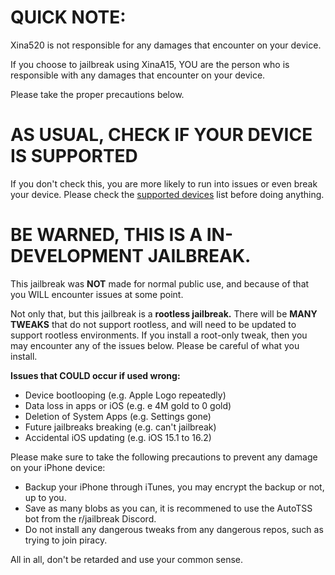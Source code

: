 # QUICK NOTE:
Xina520 is not responsible for any damages that encounter on your device.

If you choose to jailbreak using XinaA15, YOU are the person who is responsible with any damages that encounter on your device.

Please take the proper precautions below.

# AS USUAL, CHECK IF YOUR DEVICE IS SUPPORTED
If you don't check this, you are more likely to run into issues or even break your device.
Please check the [supported devices](https://github.com/NotDarkn/XinaA15/blob/main/SUPPORTED.md) list before doing anything.

# BE WARNED, THIS IS A IN-DEVELOPMENT JAILBREAK.

This jailbreak was **NOT** made for normal public use, and because of that you WILL encounter issues at some point.

Not only that, but this jailbreak is a **rootless jailbreak.** There will be **MANY TWEAKS** that do not support rootless, and will need to be updated to support rootless environments. If you install a root-only tweak, then you may encounter any of the issues below. Please be careful of what you install.

**Issues that COULD occur if used wrong:**
- Device bootlooping (e.g. Apple Logo repeatedly)
- Data loss in apps or iOS (e.g. e 4M gold to 0 gold)
- Deletion of System Apps (e.g. Settings gone)
- Future jailbreaks breaking (e.g. can't jailbreak)
- Accidental iOS updating (e.g. iOS 15.1 to 16.2)

Please make sure to take the following precautions to prevent any damage on your iPhone device:
- Backup your iPhone through iTunes, you may encrypt the backup or not, up to you.
- Save as many blobs as you can, it is recommened to use the AutoTSS bot from the r/jailbreak Discord.
- Do not install any dangerous tweaks from any dangerous repos, such as trying to join piracy.

All in all, don't be retarded and use your common sense.
